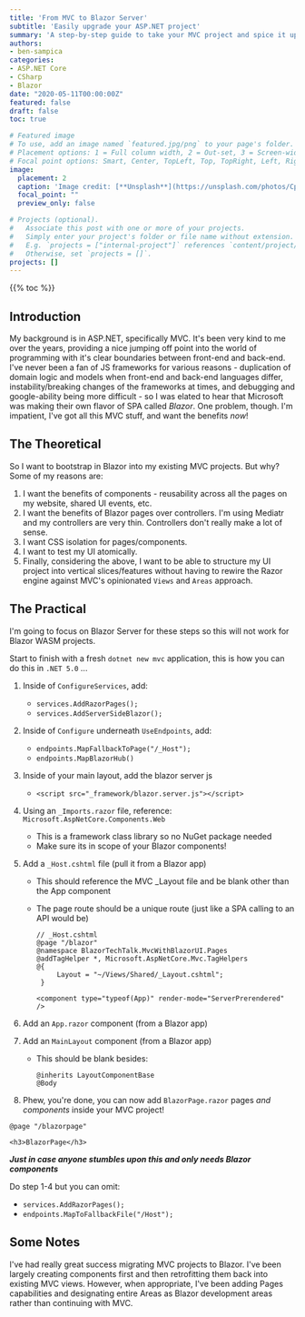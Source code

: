 ```yaml
---
title: 'From MVC to Blazor Server'
subtitle: 'Easily upgrade your ASP.NET project'
summary: 'A step-by-step guide to take your MVC project and spice it up with Blazor components - or even Blazor pages!'
authors:
- ben-sampica
categories:
- ASP.NET Core
- CSharp
- Blazor
date: "2020-05-11T00:00:00Z"
featured: false
draft: false
toc: true

# Featured image
# To use, add an image named `featured.jpg/png` to your page's folder.
# Placement options: 1 = Full column width, 2 = Out-set, 3 = Screen-width
# Focal point options: Smart, Center, TopLeft, Top, TopRight, Left, Right, BottomLeft, Bottom, BottomRight
image:
  placement: 2
  caption: 'Image credit: [**Unsplash**](https://unsplash.com/photos/CpkOjOcXdUY)'
  focal_point: ""
  preview_only: false

# Projects (optional).
#   Associate this post with one or more of your projects.
#   Simply enter your project's folder or file name without extension.
#   E.g. `projects = ["internal-project"]` references `content/project/deep-learning/index.md`.
#   Otherwise, set `projects = []`.
projects: []
---
```


{{% toc %}}

## Introduction

My background is in ASP.NET, specifically MVC. It's been very kind to me over the years, providing a nice jumping off point into the world of programming with it's clear boundaries between front-end and back-end. I've never been a fan of JS frameworks for various reasons - duplication of domain logic and models when front-end and back-end languages differ, instability/breaking changes of the frameworks at times, and debugging and google-ability being more difficult - so I was elated to hear that Microsoft was making their own flavor of SPA called _Blazor_. One problem, though. I'm impatient, I've got all this MVC stuff, and want the benefits _now_!

## The Theoretical

So I want to bootstrap in Blazor into my existing MVC projects. But why? Some of my reasons are:

1. I want the benefits of components - reusability across all the pages on my website, shared UI events, etc.
2. I want the benefits of Blazor pages over controllers. I'm using Mediatr and my controllers are very thin. Controllers don't really make a lot of sense.
3. I want CSS isolation for pages/components.
4. I want to test my UI atomically.
5. Finally, considering the above, I want to be able to structure my UI project into vertical slices/features without having to rewire the Razor engine against MVC's opinionated `Views` and `Areas` approach.

## The Practical

I'm going to focus on Blazor Server for these steps so this will not work for Blazor WASM projects.

Start to finish with a fresh `dotnet new mvc` application, this is how you can do this in `.NET 5.0` ...

 1. Inside of `ConfigureServices`, add:
     - `services.AddRazorPages();`
     - `services.AddServerSideBlazor();`
 2. Inside of `Configure` underneath `UseEndpoints`, add:
     - `endpoints.MapFallbackToPage("/_Host");`
     - `endpoints.MapBlazorHub()`
 3.   Inside of your main layout, add the blazor server js 
      - `<script src="_framework/blazor.server.js"></script>`
 4. Using an `_Imports.razor` file, reference: `Microsoft.AspNetCore.Components.Web` 
      - This is a framework class library so no NuGet package needed
      - Make sure its in scope of your Blazor components!
 5. Add a `_Host.cshtml` file (pull it from a Blazor app)
    - This should reference the MVC _Layout file and be blank other than the App component
    - The page route should be a unique route (just like a SPA calling to an API would be)

      ```
      // _Host.cshtml
      @page "/blazor" 
      @namespace BlazorTechTalk.MvcWithBlazorUI.Pages
      @addTagHelper *, Microsoft.AspNetCore.Mvc.TagHelpers
      @{
           Layout = "~/Views/Shared/_Layout.cshtml";
       }

      <component type="typeof(App)" render-mode="ServerPrerendered" />
      ```

6. Add an `App.razor` component (from a Blazor app)
7. Add an `MainLayout` component (from a Blazor app)
    - This should be blank besides:
       ```
       @inherits LayoutComponentBase
       @Body
       ```
8. Phew, you're done, you can now add `BlazorPage.razor` pages *and components* inside your MVC project!
```
@page "/blazorpage"

<h3>BlazorPage</h3>
```

***Just in case anyone stumbles upon this and only needs Blazor components***

Do step 1-4 but you can omit:
- `services.AddRazorPages();`
- `endpoints.MapToFallbackFile("/Host");`


## Some Notes

I've had really great success migrating MVC projects to Blazor. I've been largely creating components first and then retrofitting them back into existing MVC views. However,
when appropriate, I've been adding Pages capabilities and designating entire Areas as Blazor development areas rather than continuing with MVC.